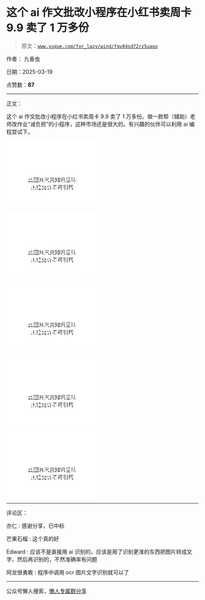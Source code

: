 # 这个 ai 作文批改小程序在小红书卖周卡 9.9 卖了 1 万多份

> 原文：[`www.yuque.com/for_lazy/wind/fqv04sd72rz5uaoo`](https://www.yuque.com/for_lazy/wind/fqv04sd72rz5uaoo)

作者： 九香虫

日期：2025-03-19

点赞数：**87**

* * *

正文：

这个 ai 作文批改小程序在小红书卖周卡 9.9 卖了 1 万多份。做一款帮（辅助）老师改作业“减负担”的小程序，这种市场还是很大的。有兴趣的伙伴可以利用 ai 编程尝试下。

![](img/e95c65eea9d9819653a6dc9548579081.png "None")

![](img/5cc2164e1662e985875ad7ff6bf49a02.png "None")

![](img/f14e8d911603fe580d8af85e9c1b471d.png "None")

![](img/59cb3e53de79fadf200c2aa36bac3f91.png "None")

![](img/546c299b68d682c2d09d8797590ddb0e.png "None")

* * *

评论区：

亦仁 : 感谢分享，已中标

芒果石榴 : 这个真的好

Edward : 应该不是直接用 ai 识别的，应该是用了识别更准的东西把图片转成文字，然后再识别的，不然准确率有问题

阿龙很勇敢 : 程序中调用 ocr 图片文字识别就可以了

* * *

公众号懒人搜索，[懒人专属群分享](https://lazybook.fun/#/blog/group)